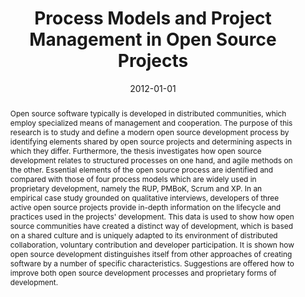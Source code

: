 ---
abstract: Open source software typically is developed in distributed communities,
  which employ specialized means of management and cooperation. The purpose of this
  research is to study and define a modern open source development process by identifying
  elements shared by open source projects and determining aspects in which they differ.
  Furthermore, the thesis investigates how open source development relates to structured
  processes on one hand, and agile methods on the other. Essential elements of the
  open source process are identified and compared with those of four process models
  which are widely used in proprietary development, namely the RUP, PMBoK, Scrum and
  XP. In an empirical case study grounded on qualitative interviews, developers of
  three active open source projects provide in-depth information on the lifecycle
  and practices used in the projects' development. This data is used to show how open
  source communities have created a distinct way of development, which is based on
  a shared culture and is uniquely adapted to its environment of distributed collaboration,
  voluntary contribution and developer participation. It is shown how open source
  development distinguishes itself from other approaches of creating software by a
  number of specific characteristics. Suggestions are offered how to improve both
  open source development processes and proprietary forms of development.
authors:
- Martin Schönberger
date: '2012-01-01'
featured: false
publication_types:
- '7'
publishDate: '2012-01-01'
title: Process Models and Project Management in Open Source Projects
url_pdf: ''
---